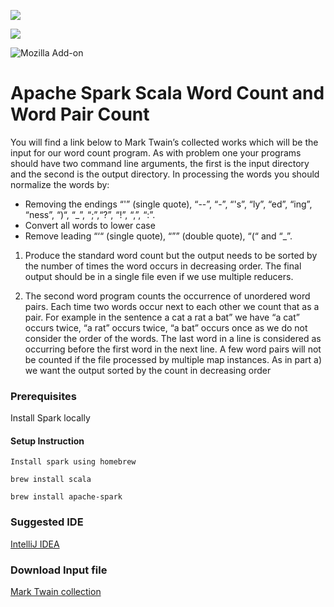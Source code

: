 ![](https://camo.githubusercontent.com/b5eb294b863520d2a059fb7718c941dd475dfdd83379bce47c981589944c8095/687474703a2f2f737061726b2e6170616368652e6f72672f646f63732f6c61746573742f696d672f737061726b2d6c6f676f2d68642e706e67)

![](https://img.shields.io/apm/l/vim-mode)

<img alt="Mozilla Add-on" src="https://img.shields.io/amo/dw/dustman">

# Apache Spark Scala Word Count and Word Pair Count

You will find a link below to Mark Twain’s collected works which will be the input for our word count program. As with problem one
your programs should have two command line arguments, the first is the input directory and the second is the output directory. In
processing the words you should normalize the words by:


- Removing the endings “'” (single quote), “--”, “-”, “'s”, “ly”, “ed”, “ing”, “ness”, “)“, “_”, “;”,“?”, “!”, “,”, “:”.
- Convert all words to lower case
- Remove leading “‘“ (single quote), “”” (double quote), “(“ and “_”.
  
1. Produce the standard word count but the output needs to be sorted by the number of times the word occurs in decreasing
order. The final output should be in a single file even if we use multiple reducers.

2. The second word program counts the occurrence of unordered word pairs. Each time two words occur next to each other we
count that as a pair. For example in the sentence a cat a rat a bat” we have “a cat” occurs twice, “a rat” occurs twice, “a bat”
occurs once as we do not consider the order of the words. The last word in a line is considered as occurring before the first
word in the next line. A few word pairs will not be counted if the file processed by multiple map instances. As in part a) we
want the output sorted by the count in decreasing order

### Prerequisites 

Install Spark locally

#### Setup Instruction

```
Install spark using homebrew

brew install scala

brew install apache-spark
```

### Suggested IDE
[IntelliJ IDEA](https://www.jetbrains.com/idea/download/#section=mac)

### Download Input file

[Mark Twain collection](https://www.gutenberg.org/files/3200/3200.zip)
